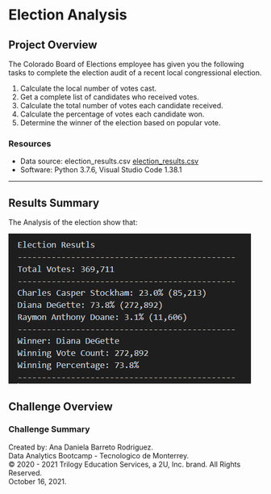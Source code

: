 # Election Analysis

## Project Overview

The Colorado Board of Elections employee has given you the following tasks to complete the election audit of a recent local congressional election.

1. Calculate the local number of votes cast.
2. Get a complete list of candidates who received votes.
3. Calculate the total number of votes each candidate received.
4. Calculate the percentage of votes each candidate won.
5. Determine the winner of the election based on popular vote.

### Resources

- Data source: election_results.csv [election_results.csv](https://github.com/dabarreto/election_analysis/blob/main/Resources/election_results.csv)
- Software: Python 3.7.6, Visual Studio Code 1.38.1
------------------------------------------

## Results Summary

The Analysis of the election show that:

![Vote_Results](https://github.com/dabarreto/election_analysis/blob/main/Analysis/results_image.PNG)


## Challenge Overview

### Challenge Summary






Created by: Ana Daniela Barreto Rodriguez.\
Data Analytics Bootcamp - Tecnologico de Monterrey.\
© 2020 - 2021 Trilogy Education Services, a 2U, Inc. brand. All Rights Reserved.\
October 16, 2021.
